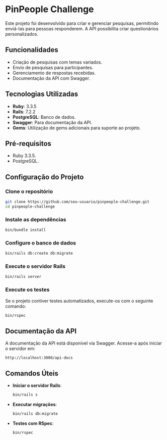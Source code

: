 # PinPeople Challenge

Este projeto foi desenvolvido para criar e gerenciar pesquisas, permitindo enviá-las para pessoas responderem. A API possibilita criar questionários personalizados.

## Funcionalidades

- Criação de pesquisas com temas variados.
- Envio de pesquisas para participantes.
- Gerenciamento de respostas recebidas.
- Documentação da API com Swagger.

## Tecnologias Utilizadas

- **Ruby**: 3.3.5
- **Rails**: 7.2.2
- **PostgreSQL**: Banco de dados.
- **Swagger**: Para documentação da API.
- **Gems**: Utilização de gems adicionais para suporte ao projeto.

## Pré-requisitos

- Ruby 3.3.5.
- PostgreSQL.

## Configuração do Projeto

### Clone o repositório
```bash
git clone https://github.com/seu-usuario/pinpeople-challenge.git
cd pinpeople-challenge
```

### Instale as dependências
```bash
bin/bundle install
```

### Configure o banco de dados
```bash
bin/rails db:create db:migrate
```

### Execute o servidor Rails
```bash
bin/rails server
```

### Execute os testes
Se o projeto contiver testes automatizados, execute-os com o seguinte comando:
```bash
bin/rspec
```

## Documentação da API

A documentação da API está disponível via Swagger. Acesse-a após iniciar o servidor em:
```
http://localhost:3000/api-docs
```

## Comandos Úteis

- **Iniciar o servidor Rails**:
  ```bash
  bin/rails s
  ```
- **Executar migrações**:
  ```bash
  bin/rails db:migrate
  ```
- **Testes com RSpec**:
  ```bash
  bin/rspec
  ```


